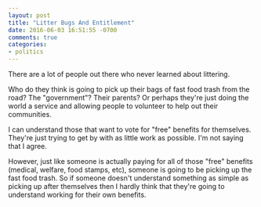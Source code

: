```yaml
---
layout: post
title: "Litter Bugs And Entitlement"
date: 2016-06-03 16:51:55 -0700
comments: true
categories: 
- politics
---
```

There are a lot of people out there who never learned about littering.

Who do they think is going to pick up their bags of fast food trash from the road?  The "government"?  Their parents?  Or perhaps they're just doing the world a service and allowing  people to volunteer to help out their communities.

I can understand those that want to vote for "free" benefits for themselves.  They're just trying to get by with as little work as possible.  I'm not saying that I agree.

However, just like someone is actually paying for all of those "free" benefits (medical, welfare, food stamps, etc), someone is going to be picking up the fast food trash.  So if someone doesn't understand something as simple as picking up after themselves then I hardly think that they're going to understand working for their own benefits.
